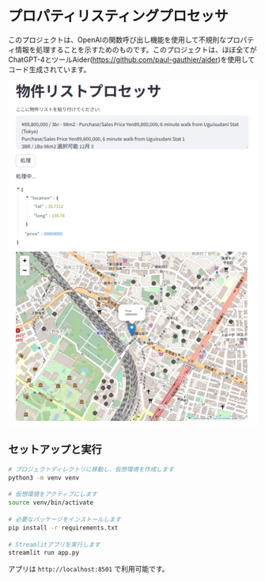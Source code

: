 # プロパティリスティングプロセッサ

このプロジェクトは、OpenAIの関数呼び出し機能を使用して不規則なプロパティ情報を処理することを示すためのものです。このプロジェクトは、ほぼ全てがChatGPT-4とツールAider(https://github.com/paul-gauthier/aider)を使用してコード生成されています。

![Demo screenshot](demo.png)

## セットアップと実行

```bash
# プロジェクトディレクトリに移動し、仮想環境を作成します
python3 -m venv venv

# 仮想環境をアクティブにします
source venv/bin/activate

# 必要なパッケージをインストールします
pip install -r requirements.txt

# Streamlitアプリを実行します
streamlit run app.py
```

アプリは `http://localhost:8501` で利用可能です。

